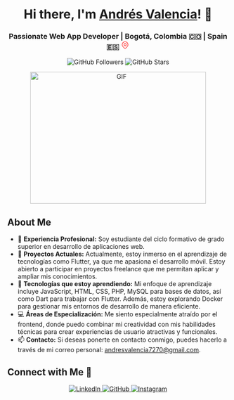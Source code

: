 <h1 align="center">Hi there, I'm <a href="https://100rabhcsmc.github.io/Me.io/" target="blank">Andrés Valencia</a>! 👋</h1>
<h3 align="center">Passionate Web App Developer | Bogotá, Colombia 🇨🇴 | Spain 🇪🇸 
<svg xmlns="http://www.w3.org/2000/svg" class="icon icon-tabler icon-tabler-map-pin" width="20" height="20" viewBox="0 0 24 24" stroke-width="1.5" stroke="#ff2825" fill="none" stroke-linecap="round" stroke-linejoin="round">
  <path stroke="none" d="M0 0h24v24H0z" fill="none"/>
  <path d="M9 11a3 3 0 1 0 6 0a3 3 0 0 0 -6 0" />
  <path d="M17.657 16.657l-4.243 4.243a2 2 0 0 1 -2.827 0l-4.244 -4.243a8 8 0 1 1 11.314 0z" />
</svg>
</h3>

<p align="center">
  <img src="https://img.shields.io/github/followers/andresvalencia72?label=Followers&style=social" alt="GitHub Followers" />
  <img src="https://img.shields.io/github/stars/andresvalencia72?label=Stars&style=social" alt="GitHub Stars" />
</p>

<p align="center">
  <img align="center" src="https://media.giphy.com/media/SWoSkN6DxTszqIKEqv/giphy.gif" alt="GIF" width="400" height="300">
</p>

## About Me

- 🌱 **Experiencia Profesional:** Soy estudiante del ciclo formativo de grado superior en desarrollo de aplicaciones web.
- 🔭 **Proyectos Actuales:** Actualmente, estoy inmerso en el aprendizaje de tecnologías como Flutter, ya que me apasiona el desarrollo móvil. Estoy abierto a participar en proyectos freelance que me permitan aplicar y ampliar mis conocimientos.
- 🌱 **Tecnologías que estoy aprendiendo:** Mi enfoque de aprendizaje incluye JavaScript, HTML, CSS, PHP, MySQL para bases de datos, así como Dart para trabajar con Flutter. Además, estoy explorando Docker para gestionar mis entornos de desarrollo de manera eficiente.
- 💻 **Áreas de Especialización:** Me siento especialmente atraído por el frontend, donde puedo combinar mi creatividad con mis habilidades técnicas para crear experiencias de usuario atractivas y funcionales.
- 📫 **Contacto:** Si deseas ponerte en contacto conmigo, puedes hacerlo a través de mi correo personal: andresvalencia7270@gmail.com.


## Connect with Me 🤝

<p align="center">
  <a href="https://www.linkedin.com/in/andres-valencia-b1009123a/" target="_blank">
    <img src="https://img.icons8.com/doodle/40/000000/linkedin--v2.png" alt="LinkedIn" />
  </a>
  <a href="https://github.com/andresvalencia72/" target="_blank">
    <img src="https://img.icons8.com/doodle/40/000000/github--v1.png" alt="GitHub" />
  </a>
  <a href="#" target="_blank">
    <img src="https://img.icons8.com/doodle/40/000000/instagram-new--v2.png" alt="Instagram" />
  </a>
</p>
